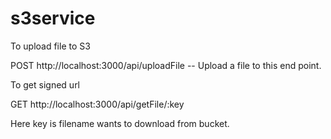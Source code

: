# s3service

To upload file to S3 

POST http://localhost:3000/api/uploadFile -- Upload a file to this end point.

To get signed url 

GET http://localhost:3000/api/getFile/:key 

  Here key is filename wants to download from bucket.
